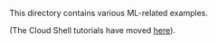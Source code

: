 
This directory contains various ML-related examples.

(The Cloud Shell tutorials have moved [here](https://github.com/GoogleCloudPlatform/cloud-shell-tutorials/tree/master/ml)).
